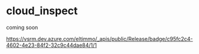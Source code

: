 # cloud_inspect
coming soon

https://vsrm.dev.azure.com/eltimmo/_apis/public/Release/badge/c95fc2c4-4602-4e23-84f2-32c9c44dae84/1/1
